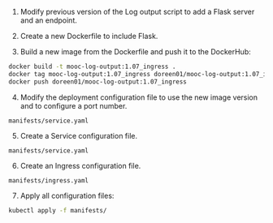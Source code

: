 1. Modify previous version of the Log output script to add a Flask server and an endpoint.

2. Create a new Dockerfile to include Flask.

3. Build a new image from the Dockerfile and push it to the DockerHub:

```bash
docker build -t mooc-log-output:1.07_ingress .
docker tag mooc-log-output:1.07_ingress doreen01/mooc-log-output:1.07_ingress
docker push doreen01/mooc-log-output:1.07_ingress
```

4. Modify the deployment configuration file to use the new image version and to configure a port number.

```
manifests/service.yaml 
```

5. Create a Service configuration file.

```
manifests/service.yaml
```

6. Create an Ingress configuration file.

```
manifests/ingress.yaml
```

7. Apply all configuration files:

```bash
kubectl apply -f manifests/
```